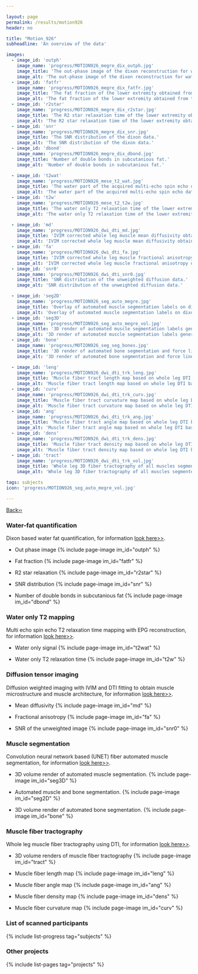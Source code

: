 ```yaml
---

layout: page
permalink: /results/motion926
header: no

title: "Motion_926"
subheadline: 'An overview of the data'

images:
  - image_id: 'outph'
    image_name: 'progress/MOTION926_megre_dix_outph.jpg'
    image_title: 'The out-phase image of the dixon reconstruction for water fat quantification.'
    image_alt: 'The out-phase image of the dixon reconstruction for water fat quantification.'
  - image_id: 'fatfr'
    image_name: 'progress/MOTION926_megre_dix_fatfr.jpg'
    image_title: 'The fat fraction of the lower extremity obtained from the dixon reconstruction for muscle water fat quantification.'
    image_alt: 'The fat fraction of the lower extremity obtained from the dixon reconstruction for muscle water fat quantification.'
  - image_id: 'r2star'
    image_name: 'progress/MOTION926_megre_dix_r2star.jpg'
    image_title: 'The R2 star relaxation time of the lower extremity obtained from the dixon reconstruction for muscle water fat quantification.'
    image_alt: 'The R2 star relaxation time of the lower extremity obtained from the dixon reconstruction for muscle water fat quantification.'
  - image_id: 'snr'
    image_name: 'progress/MOTION926_megre_dix_snr.jpg'
    image_title: 'The SNR distribution of the dixon data.'
    image_alt: 'The SNR distribution of the dixon data.'
  - image_id: 'dbond'
    image_name: 'progress/MOTION926_megre_dix_dbond.jpg'
    image_title: 'Number of double bonds in subcutanious fat.'
    image_alt: 'Number of double bonds in subcutanious fat.'

  - image_id: 't2wat'
    image_name: 'progress/MOTION926_mese_t2_wat.jpg'
    image_title: 'The water part of the acquired multi-echo spin echo data.'
    image_alt: 'The water part of the acquired multi-echo spin echo data.'
  - image_id: 't2w'
    image_name: 'progress/MOTION926_mese_t2_t2w.jpg'
    image_title: 'The water only T2 relaxation time of the lower extremity obtained from multi echo spin echo t2 mapping with EPG based reconstruction.'
    image_alt: 'The water only T2 relaxation time of the lower extremity obtained from multi echo spin echo t2 mapping with EPG based reconstruction.'

  - image_id: 'md'
    image_name: 'progress/MOTION926_dwi_dti_md.jpg'
    image_title: 'IVIM corrected whole leg muscle mean diffusivity obtained from diffusion tensor imaging.'
    image_alt: 'IVIM corrected whole leg muscle mean diffusivity obtained from diffusion tensor imaging.'
  - image_id: 'fa'
    image_name: 'progress/MOTION926_dwi_dti_fa.jpg'
    image_title: 'IVIM corrected whole leg muscle fractional anisotropy obtained from diffusion tensor imaging.'
    image_alt: 'IVIM corrected whole leg muscle fractional anisotropy obtained from diffusion tensor imaging.'
  - image_id: 'snr0'
    image_name: 'progress/MOTION926_dwi_dti_snr0.jpg'
    image_title: 'SNR distribution of the unweighted diffusion data.'
    image_alt: 'SNR distribution of the unweighted diffusion data.'

  - image_id: 'seg2D'
    image_name: 'progress/MOTION926_seg_auto_megre.jpg'
    image_title: 'Overlay of automated muscle segmentation labels on dixon water image.'
    image_alt: 'Overlay of automated muscle segmentation labels on dixon water image.'
  - image_id: 'seg3D'
    image_name: 'progress/MOTION926_seg_auto_megre_vol.jpg'
    image_title: '3D render of automated muscle segmentation labels generated using a CNN UNET.'
    image_alt: '3D render of automated muscle segmentation labels generated using a CNN UNET.'
  - image_id: 'bone'
    image_name: 'progress/MOTION926_seg_seg_bones.jpg'
    image_title: '3D render of automated bone segmentation and force lines.'
    image_alt: '3D render of automated bone segmentation and force lines.'

  - image_id: 'leng'
    image_name: 'progress/MOTION926_dwi_dti_trk_leng.jpg'
    image_title: 'Muscle fiber tract length map based on whole leg DTI based fiber tractography.'
    image_alt: 'Muscle fiber tract length map based on whole leg DTI based fiber tractography.'
  - image_id: 'curv'
    image_name: 'progress/MOTION926_dwi_dti_trk_curv.jpg'
    image_title: 'Muscle fiber tract curvature map based on whole leg DTI based fiber tractography.'
    image_alt: 'Muscle fiber tract curvature map based on whole leg DTI based fiber tractography.'
  - image_id: 'ang'
    image_name: 'progress/MOTION926_dwi_dti_trk_ang.jpg'
    image_title: 'Muscle fiber tract angle map based on whole leg DTI based fiber tractography.'
    image_alt: 'Muscle fiber tract angle map based on whole leg DTI based fiber tractography.'
  - image_id: 'dens'
    image_name: 'progress/MOTION926_dwi_dti_trk_dens.jpg'
    image_title: 'Muscle fiber tract density map based on whole leg DTI based fiber tractography.'
    image_alt: 'Muscle fiber tract density map based on whole leg DTI based fiber tractography.'
  - image_id: 'tract'
    image_name: 'progress/MOTION926_dwi_dti_trk_vol.jpg'
    image_title: 'Whole leg 3D fiber tractography of all muscles segmented using a CNN UNET.'
    image_alt: 'Whole leg 3D fiber tractography of all muscles segmented using a CNN UNET.'

tags: subjects
icon: 'progress/MOTION926_seg_auto_megre_vol.jpg'

---
```


[Back››](/projects/progress/)

### Water-fat quantification

Dixon based water fat quantification, for information [look here>>](/methods/waterfat/).

- Out phase image
{% include page-image im_id="outph" %}

- Fat fraction
{% include page-image im_id="fatfr" %}

- R2 star relaxation
{% include page-image im_id="r2star" %}

- SNR distribution
{% include page-image im_id="snr" %}

- Number of double bonds in subcutanious fat
{% include page-image im_id="dbond" %}

### Water only T2 mapping

Multi echo spin echo T2 relaxation time mapping with EPG reconstruction, for information [look here>>](/methods/t2mapping/).

- Water only signal
{% include page-image im_id="t2wat" %}

- Water only T2 relaxation time
{% include page-image im_id="t2w" %}

### Diffusion tensor imaging

Diffusion weighted imaging with IVIM and DTI fitting to obtain muscle microstructure and muscle architecture, for information [look here>>](/methods/diffusion/).

- Mean diffusivity
{% include page-image im_id="md" %}

- Fractional anisotropy
{% include page-image im_id="fa" %}

- SNR of the unweighted image
{% include page-image im_id="snr0" %}

### Muscle segmentation

Convolution neural network based (UNET) fiber automated muscle segmentation, for information [look here>>](/methods/segmentation/).

- 3D volume render of automated muscle segmentation.
{% include page-image im_id="seg3D" %}

- Automated muscle and bone segmentation.
{% include page-image im_id="seg2D" %}

- 3D volume render of automated bone segmentation.
{% include page-image im_id="bone" %}

### Muscle fiber tractography

Whole leg muscle fiber tractography using DTI, for information [look here>>](/methods/tractography/).

- 3D volume renders of muscle fiber tractography
{% include page-image im_id="tract" %}

- Muscle fiber length map
{% include page-image im_id="leng" %}

- Muscle fiber angle map
{% include page-image im_id="ang" %}

- Muscle fiber density map
{% include page-image im_id="dens" %}

- Muscle fiber curvature map
{% include page-image im_id="curv" %}

### List of scanned participants

{% include list-progress tag="subjects" %}

### Other projects

{% include list-pages tag="projects" %}